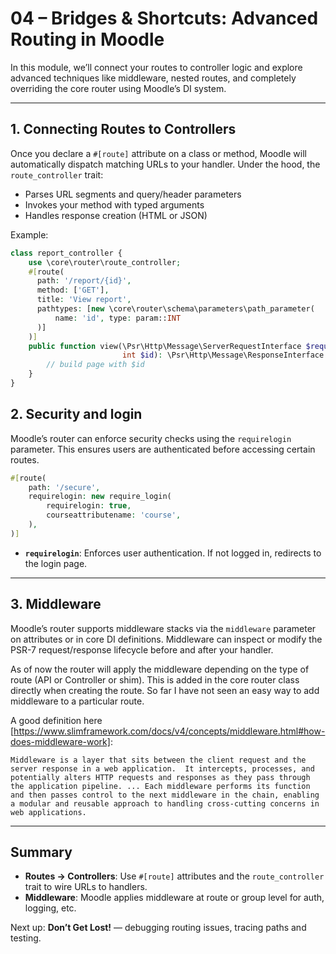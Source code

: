 # 04 – Bridges & Shortcuts: Advanced Routing in Moodle

In this module, we’ll connect your routes to controller logic and explore advanced techniques like middleware, nested routes, and completely overriding the core router using Moodle’s DI system.

---

## 1. Connecting Routes to Controllers

Once you declare a `#[route]` attribute on a class or method, Moodle will automatically dispatch matching URLs to your handler. Under the hood, the `route_controller` trait:

* Parses URL segments and query/header parameters
* Invokes your method with typed arguments
* Handles response creation (HTML or JSON)

Example:

```php
class report_controller {
    use \core\router\route_controller;
    #[route(
      path: '/report/{id}',
      method: ['GET'],
      title: 'View report',
      pathtypes: [new \core\router\schema\parameters\path_parameter(
          name: 'id', type: param::INT
      )]
    )]
    public function view(\Psr\Http\Message\ServerRequestInterface $request,
                         int $id): \Psr\Http\Message\ResponseInterface {
        // build page with $id
    }
}
```

## 2. Security and login

Moodle’s router can enforce security checks using the `requirelogin` parameter. This ensures users are authenticated before accessing certain routes.


  ```php
  #[route(
      path: '/secure',
      requirelogin: new require_login(
          requirelogin: true,
          courseattributename: 'course',
      ),
  )]
  ```
* **`requirelogin`**: Enforces user authentication. If not logged in, redirects to the login page.


---

## 3. Middleware

Moodle’s router supports middleware stacks via the `middleware` parameter on attributes or in core DI definitions. 
Middleware can inspect or modify the PSR-7 request/response lifecycle before and after your handler. 

As of now the router will apply the middleware depending on the type of route (API or Controller or shim). This is added in the core router class directly
when creating the route. So far I have not seen an easy way to add middleware to a particular route.

A good definition here [https://www.slimframework.com/docs/v4/concepts/middleware.html#how-does-middleware-work]:

`Middleware is a layer that sits between the client request and the server response in a web application. 
It intercepts, processes, and potentially alters HTTP requests and responses as they pass through the application pipeline.
...
Each middleware performs its function and then passes control to the next middleware in the chain, enabling a modular and reusable approach to handling cross-cutting concerns in web applications.`

---

## Summary

* **Routes → Controllers**: Use `#[route]` attributes and the `route_controller` trait to wire URLs to handlers.
* **Middleware**: Moodle applies middleware at route or group level for auth, logging, etc.

Next up: **Don’t Get Lost!** — debugging routing issues, tracing paths and testing.
